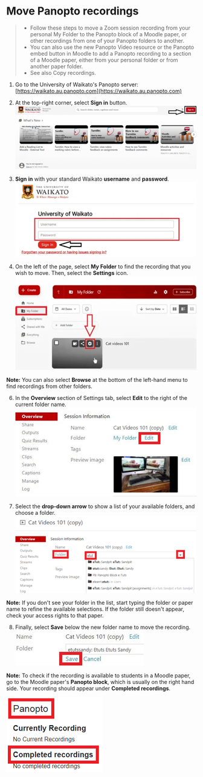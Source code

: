 # Move Panopto recordings

> - Follow these steps to move a Zoom session recording from your personal My Folder to the Panopto block of a Moodle paper, or  other recordings from one of your Panopto folders to another.
> - You can also use the new Panopto Video resource or the Panopto embed button in Moodle to add a Panopto recording to a section of a Moodle paper, either from your personal folder or from another paper folder.
> - See also Copy recordings.

1. Go to the University of Waikato's Panopto server: [https://waikato.au.panopto.com](https://waikato.au.panopto.com)

3. At the top-right corner, select **Sign in** button.
![](images/panoptosigninhighlightguide.jpg)

5. **Sign in** with your standard Waikato **username** and **password**. 
![](images/panoptosigninpagev2.jpg)

7. On the left of the page, select **My Folder** to find the recording that you wish to move. Then, select the **Settings** icon.
![](images/staffpanoptomoverecordingselectvideosettingicon.jpg)

**Note:** You can also select **Browse** at the bottom of the left-hand menu to find recordings from other folders.

6. In the **Overview** section of Settings tab, select **Edit** to the right of the current folder name.
![](images/pfolderedit1.jpg)

7. Select the **drop-down arrow** to show a list of your available folders, and choose a folder.
![](images/peditfolder.png)

**Note:** If you don't see your folder in the list, start typing the folder or paper name to refine the available selections. If the folder still doesn't appear, check your access rights to that paper.

8. Finally, select **Save** below the new folder name to move the recording.
![](images/psavefolder.jpg)

**Note:** To check if the recording is available to students in a Moodle paper, go to the Moodle paper's **Panopto block**, which is usually on the right hand side. Your recording should appear under **Completed recordings**.

![](images/pblock.png)

